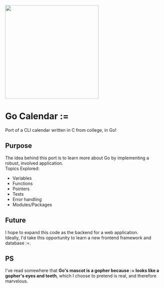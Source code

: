 <img src="https://ih1.redbubble.net/image.520470450.9907/flat,750x,075,f-pad,750x1000,f8f8f8.u1.jpg" width=300>

# Go Calendar :=
Port of a CLI calendar written in C from college, in Go!

## Purpose
The idea behind this port is to learn more about Go by implementing a robust, involved application. \
Topics Explored:
- Variables
- Functions
- Pointers
- Tests
- Error handling
- Modules/Packages

## Future
I hope to expand this code as the backend for a web application. \
Ideally, I'd take this opportunity to learn a new frontend framework and database :=.

## PS
I've read somewhere that **Go's mascot is a gopher because := looks like a gopher's eyes and teeth**, which I choose to pretend is real, and therefore marvelous. 
